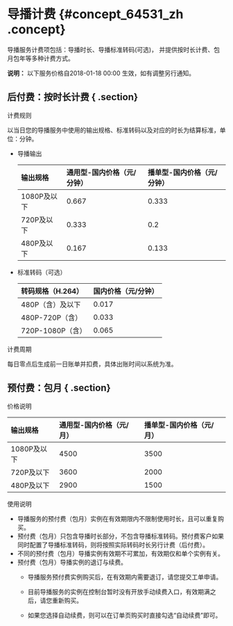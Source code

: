 # 导播计费 {#concept_64531_zh .concept}

导播服务计费项包括：导播时长、导播标准转码\(可选\)， 并提供按时长计费、包月包年等多种计费方式。

**说明：** 以下服务价格自2018-01-18 00:00 生效，如有调整另行通知。

## 后付费：按时长计费 { .section}

计费规则

以当日您的导播服务中使用的输出规格、标准转码以及对应的时长为结算标准，单位：分钟。

-   导播输出

    |输出规格|通用型-国内价格（元/分钟）|播单型-国内价格（元/分钟）|
    |:---|:-------------|:-------------|
    |1080P及以下|0.667|0.333|
    |720P及以下|0.333|0.2|
    |480P及以下|0.167|0.133|

-   标准转码（可选）

    |转码规格（H.264）|国内价格（元/分钟）|
    |:----------|:---------|
    |480P（含）及以下|0.017|
    |480P-720P（含）|0.033|
    |720P-1080P（含）|0.065|


计费周期

每日零点后生成前一日账单并扣费，具体出账时间以系统为准。

## 预付费：包月 { .section}

价格说明

|输出规格|通用型-国内价格（元/月）|播单型-国内价格（元/月）|
|:---|:------------|:------------|
|1080P及以下|4500|3500|
|720P及以下|3600|2000|
|480P及以下|2900|1500|

使用说明

-   导播服务的预付费（包月）实例在有效期限内不限制使用时长，且可以重复购买。
-   预付费（包月）只包含导播时长部分，不包含导播标准转码。预付费客户如果同时配置了导播标准转码，则将按照实际转码时长另行计费（后付费）。
-   不同的预付费（包月）导播实例有效期不可累加，有效期仅和单个实例有关。
-   预付费（包月）导播实例的退订与续费。
    -   导播服务预付费实例购买后，在有效期内需要退订，请您提交工单申请。

    -   目前导播服务的实例在控制台暂时没有开放手动续费入口，有效期满之后，请您重新购买。

    -   如果您选择自动续费，则可以在订单页购买时直接勾选“自动续费”即可。


